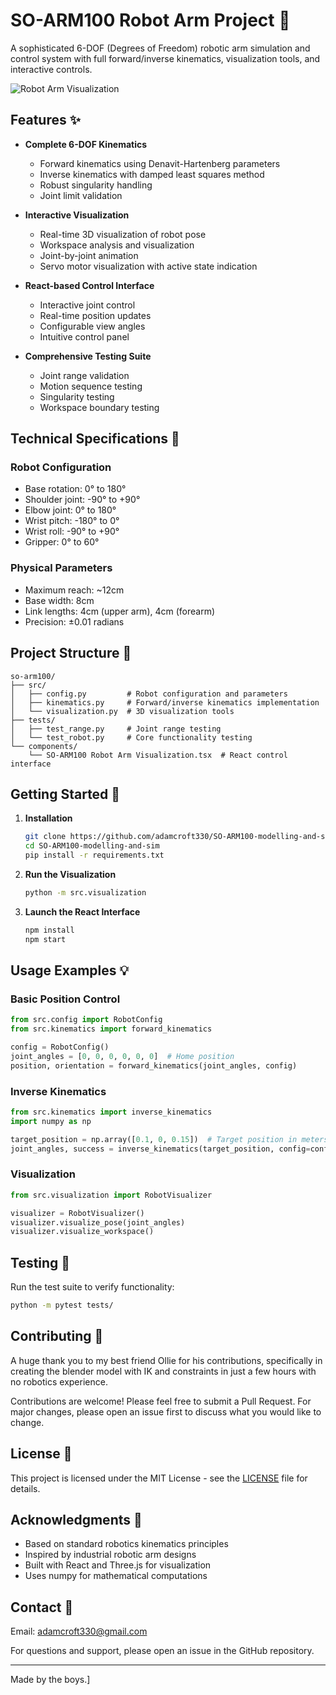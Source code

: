 # SO-ARM100 Robot Arm Project 🦾

A sophisticated 6-DOF (Degrees of Freedom) robotic arm simulation and control system with full forward/inverse kinematics, visualization tools, and interactive controls.

![Robot Arm Visualization](https://via.placeholder.com/800x400?text=SO-ARM100+Robot+Arm)

## Features ✨

- **Complete 6-DOF Kinematics**
  - Forward kinematics using Denavit-Hartenberg parameters
  - Inverse kinematics with damped least squares method
  - Robust singularity handling
  - Joint limit validation

- **Interactive Visualization**
  - Real-time 3D visualization of robot pose
  - Workspace analysis and visualization
  - Joint-by-joint animation
  - Servo motor visualization with active state indication

- **React-based Control Interface**
  - Interactive joint control
  - Real-time position updates
  - Configurable view angles
  - Intuitive control panel

- **Comprehensive Testing Suite**
  - Joint range validation
  - Motion sequence testing
  - Singularity testing
  - Workspace boundary testing

## Technical Specifications 🔧

### Robot Configuration
- Base rotation: 0° to 180°
- Shoulder joint: -90° to +90°
- Elbow joint: 0° to 180°
- Wrist pitch: -180° to 0°
- Wrist roll: -90° to +90°
- Gripper: 0° to 60°

### Physical Parameters
- Maximum reach: ~12cm
- Base width: 8cm
- Link lengths: 4cm (upper arm), 4cm (forearm)
- Precision: ±0.01 radians

## Project Structure 📁

```
so-arm100/
├── src/
│   ├── config.py         # Robot configuration and parameters
│   ├── kinematics.py     # Forward/inverse kinematics implementation
│   └── visualization.py  # 3D visualization tools
├── tests/
│   ├── test_range.py     # Joint range testing
│   └── test_robot.py     # Core functionality testing
└── components/
    └── SO-ARM100 Robot Arm Visualization.tsx  # React control interface
```

## Getting Started 🚀

1. **Installation**
   ```bash
   git clone https://github.com/adamcroft330/SO-ARM100-modelling-and-sim.git
   cd SO-ARM100-modelling-and-sim
   pip install -r requirements.txt
   ```

2. **Run the Visualization**
   ```bash
   python -m src.visualization
   ```

3. **Launch the React Interface**
   ```bash
   npm install
   npm start
   ```

## Usage Examples 💡

### Basic Position Control
```python
from src.config import RobotConfig
from src.kinematics import forward_kinematics

config = RobotConfig()
joint_angles = [0, 0, 0, 0, 0, 0]  # Home position
position, orientation = forward_kinematics(joint_angles, config)
```

### Inverse Kinematics
```python
from src.kinematics import inverse_kinematics
import numpy as np

target_position = np.array([0.1, 0, 0.15])  # Target position in meters
joint_angles, success = inverse_kinematics(target_position, config=config)
```

### Visualization
```python
from src.visualization import RobotVisualizer

visualizer = RobotVisualizer()
visualizer.visualize_pose(joint_angles)
visualizer.visualize_workspace()
```

## Testing 🧪

Run the test suite to verify functionality:

```bash
python -m pytest tests/
```

## Contributing 🤝

A huge thank you to my best friend Ollie for his contributions, specifically in creating the blender model with IK and constraints in just a few hours with no robotics experience.

Contributions are welcome! Please feel free to submit a Pull Request. For major changes, please open an issue first to discuss what you would like to change.

## License 📄

This project is licensed under the MIT License - see the [LICENSE](LICENSE) file for details.

## Acknowledgments 👏

- Based on standard robotics kinematics principles
- Inspired by industrial robotic arm designs
- Built with React and Three.js for visualization
- Uses numpy for mathematical computations

## Contact 📧
Email: adamcroft330@gmail.com

For questions and support, please open an issue in the GitHub repository.

---

Made by the boys.]
